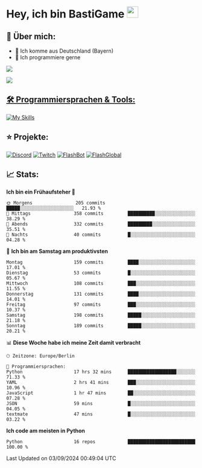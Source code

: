 # Hey, ich bin BastiGame <img src="https://raw.githubusercontent.com/MartinHeinz/MartinHeinz/master/wave.gif" width="30px">

## 📌 Über mich:
- 📍 Ich komme aus Deutschland (Bayern)
- 📝 Ich programmiere gerne
  
[![](https://visitcount.itsvg.in/api?id=bastigamedc&icon=2&color=0)](https://visitcount.itsvg.in)

<a href="https://discord.com/users/1018150165489668227"><img src="https://lanyard.cnrad.dev/api/1018150165489668227"><p/>


## 🛠️ Programmiersprachen & Tools:
[![My Skills](https://skillicons.dev/icons?i=discord,figma,notion,pycharm,py,redis,sqlite,vscode,windows)](https://skillicons.dev)

## ⭐ Projekte:
[![Discord](https://img.shields.io/badge/Discord-%237289DA.svg?logo=discord&logoColor=white)](https://discord.gg/Hfjv2cCQ)
[![Twitch](https://img.shields.io/badge/Twitch-%239146FF.svg?logo=Twitch&logoColor=white)](https://www.twitch.tv/bastigametv)
[![FlashBot](https://img.shields.io/badge/FlashBot-%ff7e47.svg?logo=wechat&logoColor=white)](https://discord.com/application-directory/1111374314340626433)
[![FlashGlobal](https://img.shields.io/badge/FlashGlobal-%ff7e47.svg?logo=wechat&logoColor=white)](https://discord.com/application-directory/1169681232532099112)

## 📈 Stats:
<!--START_SECTION:waka-->
**Ich bin ein Frühaufsteher 🐤** 

```text
🌞 Morgens                205 commits         █████░░░░░░░░░░░░░░░░░░░░   21.93 % 
🌆 Mittags                358 commits         ██████████░░░░░░░░░░░░░░░   38.29 % 
🌃 Abends                 332 commits         █████████░░░░░░░░░░░░░░░░   35.51 % 
🌙 Nachts                 40 commits          █░░░░░░░░░░░░░░░░░░░░░░░░   04.28 % 
```
📅 **Ich bin am Samstag am produktivsten** 

```text
Montag                   159 commits         ████░░░░░░░░░░░░░░░░░░░░░   17.01 % 
Dienstag                 53 commits          █░░░░░░░░░░░░░░░░░░░░░░░░   05.67 % 
Mittwoch                 108 commits         ███░░░░░░░░░░░░░░░░░░░░░░   11.55 % 
Donnerstag               131 commits         ████░░░░░░░░░░░░░░░░░░░░░   14.01 % 
Freitag                  97 commits          ███░░░░░░░░░░░░░░░░░░░░░░   10.37 % 
Samstag                  198 commits         █████░░░░░░░░░░░░░░░░░░░░   21.18 % 
Sonntag                  189 commits         █████░░░░░░░░░░░░░░░░░░░░   20.21 % 
```


📊 **Diese Woche habe ich meine Zeit damit verbracht** 

```text
🕑︎ Zeitzone: Europe/Berlin

💬 Programmiersprachen: 
Python                   17 hrs 32 mins      ██████████████████░░░░░░░   71.33 % 
YAML                     2 hrs 41 mins       ███░░░░░░░░░░░░░░░░░░░░░░   10.96 % 
JavaScript               1 hr 47 mins        ██░░░░░░░░░░░░░░░░░░░░░░░   07.28 % 
JSON                     59 mins             █░░░░░░░░░░░░░░░░░░░░░░░░   04.05 % 
textmate                 47 mins             █░░░░░░░░░░░░░░░░░░░░░░░░   03.22 % 
```

**Ich code am meisten in Python** 

```text
Python                   16 repos            █████████████████████████   100.00 % 
```




 Last Updated on 03/09/2024 00:49:04 UTC
<!--END_SECTION:waka-->
